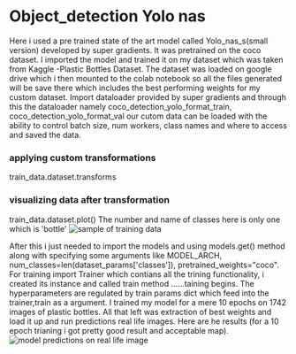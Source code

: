 # Object_detection Yolo nas 
Here i used a pre trained state of the art model called Yolo_nas_s(small version) developed by super gradients.
It was pretrained on the  coco dataset.
I imported the model and trained it on my dataset which was taken from Kaggle -Plastic Bottles Dataset.
The dataset was loaded on google drive which i then mounted to the colab notebook so all the files generated will be save there which includes the best performing weights for my custom dataset.
Import dataloader provided by super gradients and through this the dataloader namely coco_detection_yolo_format_train, coco_detection_yolo_format_val our cutom data can be loaded with the ability to control batch size, num workers, class names and where to access and saved the data.

### applying custom transformations
train_data.dataset.transforms
### visualizing data after transformation
train_data.dataset.plot()
The number and name of classes here is only one which is 'bottle'
![sample of training data](https://user-images.githubusercontent.com/26987970/265216951-03b1fb57-f86b-424d-93cf-c38489369572.png)

After this i just needed to import the models and using models.get() method along with specifying some arguments like MODEL_ARCH, num_classes=len(dataset_params['classes']), pretrained_weights="coco".
For training import Trainer which contians all the trining functionality, i created its instance and called train method ......taining begins.
The hyperparameters are regulated by train params dict which feed into the trainer,train as a argument.
I trained my model for a mere 10 epochs on 1742 images of plastic bottles.
All that left was extraction of best weights and load it up and run predictions real life images.
Here are he results (for a 10 epoch trianing i got pretty good result and acceptable map).
![model predictions on real life image](https://user-images.githubusercontent.com/26987970/265217583-c9e0466f-5562-4e78-995d-14d076bcf398.png)





